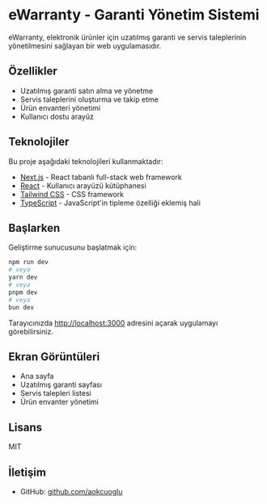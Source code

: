 # eWarranty - Garanti Yönetim Sistemi

eWarranty, elektronik ürünler için uzatılmış garanti ve servis taleplerinin yönetilmesini sağlayan bir web uygulamasıdır.

## Özellikler

- Uzatılmış garanti satın alma ve yönetme
- Servis taleplerini oluşturma ve takip etme
- Ürün envanteri yönetimi
- Kullanıcı dostu arayüz

## Teknolojiler

Bu proje aşağıdaki teknolojileri kullanmaktadır:

- [Next.js](https://nextjs.org) - React tabanlı full-stack web framework
- [React](https://reactjs.org) - Kullanıcı arayüzü kütüphanesi
- [Tailwind CSS](https://tailwindcss.com) - CSS framework
- [TypeScript](https://www.typescriptlang.org) - JavaScript'in tipleme özelliği eklemiş hali

## Başlarken

Geliştirme sunucusunu başlatmak için:

```bash
npm run dev
# veya
yarn dev
# veya
pnpm dev
# veya
bun dev
```

Tarayıcınızda [http://localhost:3000](http://localhost:3000) adresini açarak uygulamayı görebilirsiniz.

## Ekran Görüntüleri

- Ana sayfa
- Uzatılmış garanti sayfası
- Servis talepleri listesi
- Ürün envanter yönetimi

## Lisans

MIT

## İletişim

- GitHub: [github.com/aokcuoglu](https://github.com/aokcuoglu)
